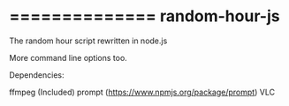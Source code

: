 ==============
random-hour-js
==============

The random hour script rewritten in node.js

More command line options too.

Dependencies:

ffmpeg (Included)
prompt (https://www.npmjs.org/package/prompt)
VLC